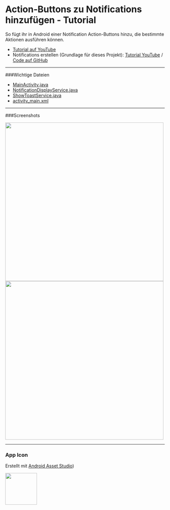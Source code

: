 # Action-Buttons zu Notifications hinzufügen - Tutorial
So fügt ihr in Android einer Notification Action-Buttons hinzu, die bestimmte Aktionen ausführen können.

- [Tutorial auf YouTube](https://youtu.be/T8t9XrWo_pI)
- Notifications erstellen (Grundlage für dieses Projekt): [Tutorial YouTube](https://youtu.be/jUmQR7OZ3_Q) / [Code auf GitHub](https://github.com/derAndroidPro/NotificationTutorialBasic2016)

---

###Wichtige Dateien
- [MainActivity.java](https://github.com/derAndroidPro/NotificationActionsTutorial2016/blob/master/app/src/main/java/de/derandroidpro/notificationtutorial2016/MainActivity.java)
- [NotificationDisplayService.java](https://github.com/derAndroidPro/NotificationActionsTutorial2016/blob/master/app/src/main/java/de/derandroidpro/notificationtutorial2016/NotificationDisplayService.java)
- [ShowToastService.java](https://github.com/derAndroidPro/NotificationActionsTutorial2016/blob/master/app/src/main/java/de/derandroidpro/notificationtutorial2016/ShowToastService.java)
- [activity_main.xml](/app/src/main/res/layout/activity_main.xml)

---

###Screenshots

<img src="https://github.com/derAndroidPro/NotificationActionsTutorial2016/blob/master/Screenshot_1478021387.png" height="500px" />
<img src="https://github.com/derAndroidPro/NotificationActionsTutorial2016/blob/master/Screenshot_1478021397.png" height="500px" />

---

### App Icon

Erstellt mit <a href="http://romannurik.github.io/AndroidAssetStudio/icons-launcher.html" target="_blank" >Android Asset Studio</a>)

<img src="/app/src/main/res/mipmap-xxxhdpi/ic_launcher.png" height="100px" />

